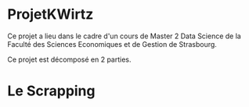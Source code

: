 # ProjetKWirtz

Ce projet a lieu dans le cadre d'un cours de Master 2 Data Science de la Faculté des Sciences Economiques et de Gestion de Strasbourg. 

Ce projet est décomposé en 2 parties. 

# Le Scrapping

